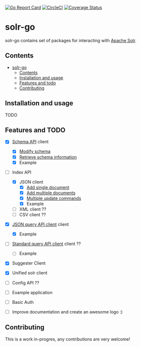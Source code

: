 [![Go Report Card](https://goreportcard.com/badge/github.com/stevenferrer/solr-go)](https://goreportcard.com/report/github.com/stevenferrer/solr-go)
[![CircleCI](https://circleci.com/gh/stevenferrer/solr-go.svg?style=shield)](https://circleci.com/gh/stevenferrer/solr-go)
[![Coverage Status](https://coveralls.io/repos/github/stevenferrer/solr-go/badge.svg?branch=master)](https://coveralls.io/github/stevenferrer/solr-go?branch=master)

# solr-go

solr-go contains set of packages for interacting with [Apache Solr](https://lucene.apache.org/solr/).

## Contents

- [solr-go](#solr-go)
  - [Contents](#contents)
  - [Installation and usage](#installation)
  - [Features and todo](#features-and-todo)
  - [Contributing](#contributing)

## Installation and usage

TODO

## Features and TODO

- [x] [Schema API](https://lucene.apache.org/solr/guide/8_5/schema-api.html) client
  - [x] [Modify schema](https://lucene.apache.org/solr/guide/8_5/schema-api.html#modify-the-schema)
  - [x] [Retrieve schema information](https://lucene.apache.org/solr/guide/8_5/schema-api.html#retrieve-schema-information)
  - [x] Example
- [ ] Index API
  - [x] JSON client
    - [x] [Add single document](https://lucene.apache.org/solr/guide/8_5/uploading-data-with-index-handlers.html#adding-a-single-json-document)
    - [x] [Add multiple documents](https://lucene.apache.org/solr/guide/8_5/uploading-data-with-index-handlers.html#adding-multiple-json-documents)
    - [x] [Multiple update commands](https://lucene.apache.org/solr/guide/8_5/uploading-data-with-index-handlers.html#sending-json-update-commands) 
	- [x] Example
  - [ ] XML client ??
  - [ ] CSV client ??
- [x] [JSON query API client](https://lucene.apache.org/solr/guide/8_5/json-query-dsl.html) client
  - [x] Example
- [ ] [Standard query API client](https://lucene.apache.org/solr/guide/8_5/the-standard-query-parser.html#the-standard-query-parser) client ??
  - [ ] Example
- [x] Suggester Client
- [x] Unified solr client
- [ ] Config API ??
- [ ] Example application
- [ ] Basic Auth
- [ ] Improve documentation and create an awesome logo :)


## Contributing

This is a work in-progres, any contributions are very welcome!
